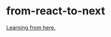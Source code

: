 # from-react-to-next
[Learning from here.](https://nextjs.org/learn/react-foundations/what-is-react-and-nextjs)
